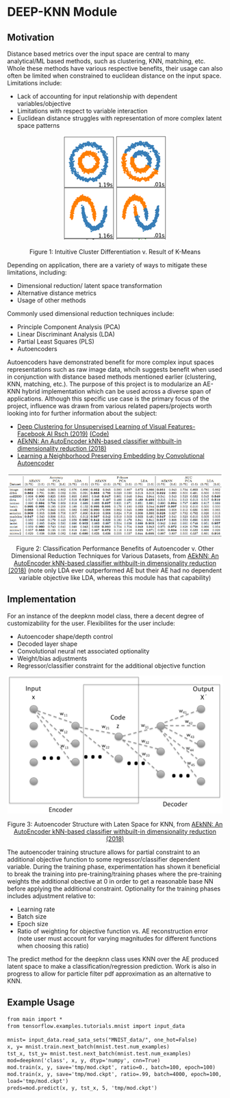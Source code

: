 # DEEP-KNN Module

## Motivation

Distance based metrics over the input space are central to many analytical/ML based methods, such as clustering, KNN, matching, etc. Whole these methods have various respective benefits, their usage can also often be limited when constrained to euclidean distance on the input space. Limitations include:
* Lack of accounting for input relationship with dependent variables/objective
* Limitations with respect to variable interaction
* Euclidean distance struggles with representation of more complex latent space patterns

<div align="center">
  
![alt text](https://github.com/kark23/deepknn/blob/master/figs/fig1.PNG?raw=true)

Figure 1: Intuitive Cluster Differentiation v. Result of K-Means

</div>

Depending on application, there are a variety of ways to mitigate these limitations, including:
* Dimensional reduction/ latent space transformation
* Alternative distance metrics
* Usage of other methods

Commonly used dimensional reduction techniques include:
* Principle Component Analysis (PCA)
* Linear Discriminant Analysis (LDA)
* Partial Least Squares (PLS)
* Autoencoders

Autoencoders have demonstrated benefit for more complex input spaces representations such as raw image data, whcih suggests benefit when used in conjunction with distance based methods mentioned earlier (clustering, KNN, matching, etc.). The purpose of this project is to modularize an AE-KNN hybrid implementation which can be used across a diverse span of applications. Although this specific use case is the primary focus of the project, influence was drawn from various related papers/projects worth looking into for further information about the subject:
* [Deep Clustering for Unsupervised Learning of Visual Features- Facebook AI Rsch (2019)](https://arxiv.org/pdf/1807.05520.pdf) [(Code)](https://github.com/facebookresearch/deepcluster)
* [AEkNN: An AutoEncoder kNN-based classifier withbuilt-in dimensionality reduction (2018)](https://arxiv.org/pdf/1802.08465.pdf)
* [Learning a Neighborhood Preserving Embedding by Convolutional Autoencoder](https://github.com/zhan1182/autoencoder-kNN)

<div align="center">
  
![alt text](https://github.com/kark23/deepknn/blob/master/figs/fig3.PNG?raw=true)

Figure 2: Classification Performance Benefits of Autoencoder v. Other Dimensional Reduction Techniques for Various Datasets, from [AEkNN: An AutoEncoder kNN-based classifier withbuilt-in dimensionality reduction (2018)](https://arxiv.org/pdf/1802.08465.pdf) (note only LDA ever outperformed AE but their AE had no dependent variable objective like LDA, whereas this module has that capability)

</div>

## Implementation
For an instance of the deepknn model class, there a decent degree of customizability for the user. Flexibilites for the user include:
* Autoencoder shape/depth control
* Decoded layer shape
* Convolutional neural net associated optionality
* Weight/bias adjustments
* Regressor/classifier constraint for the additional objective function

<div align="center">
  
![alt text](https://github.com/kark23/deepknn/blob/master/figs/fig2.PNG?raw=true)

Figure 3: Autoencoder Structure with Laten Space for KNN, from [AEkNN: An AutoEncoder kNN-based classifier withbuilt-in dimensionality reduction (2018)](https://arxiv.org/pdf/1802.08465.pdf) 

</div>

The autoencoder training structure allows for partial constraint to an additional objective function to some regressor/classifier dependent variable. During the training phase, experimentation has shown it beneficial to break the training into pre-training/training phases where the pre-training weights the additional obective at 0 in order to get a reasonable base NN before applying the additional constraint. Optionality for the training phases includes adjustment relative to:
* Learning rate
* Batch size
* Epoch size
* Ratio of weighting for objective function vs. AE reconstruction error (note user must account for varying magnitudes for different functions when choosing this ratio)

The predict method for the deepknn class uses KNN over the AE produced latent space to make a classification/regression prediction. Work is also in progress to allow for particle filter pdf approximation as an alternative to KNN.

## Example Usage
```
from main import *
from tensorflow.examples.tutorials.mnist import input_data

mnist= input_data.read_sata_sets("MNIST_data/", one_hot=False)
x, y= mnist.train.next_batch(mnist.test.num_examples)
tst_x, tst_y= mnist.test.next_batch(mnist.test.num_examples)
mod=deepknn('class', x, y, dtyp='numpy', cnn=True)
mod.train(x, y, save='tmp/mod.ckpt', ratio=0., batch=100, epoch=100)
mod.train(x, y, save='tmp/mod.ckpt', ratio=.99, batch=4000, epoch=100, load='tmp/mod.ckpt')
preds=mod.predict(x, y, tst_x, 5, 'tmp/mod.ckpt')
```

